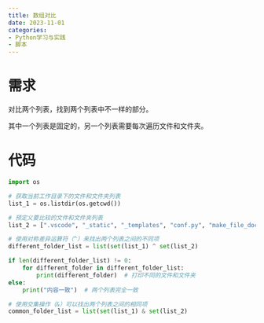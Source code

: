 ```yaml
---
title: 数组对比
date: 2023-11-01
categories:
- Python学习与实践
- 脚本
---
```


# 需求

对比两个列表，找到两个列表中不一样的部分。

其中一个列表是固定的，另一个列表需要每次遍历文件和文件夹。

# 代码

```python
import os

# 获取当前工作目录下的文件和文件夹列表
list_1 = os.listdir(os.getcwd())

# 预定义要比较的文件和文件夹列表
list_2 = [".vscode", "_static", "_templates", "conf.py", "make_file_docx.py", "make_file_html.py", "test.py"]

# 使用对称差异运算符（^）来找出两个列表之间的不同项
different_folder_list = list(set(list_1) ^ set(list_2)

if len(different_folder_list) != 0:
    for different_folder in different_folder_list:
        print(different_folder)  # 打印不同的文件和文件夹
else:
    print("内容一致")  # 两个列表完全一致

```

```python
# 使用交集操作（&）可以找出两个列表之间的相同项
common_folder_list = list(set(list_1) & set(list_2)
```